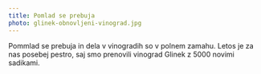 ```yaml
---
title: Pomlad se prebuja
photo: glinek-obnovljeni-vinograd.jpg
---
```


<besedilo>

Pommlad se prebuja in dela v vinogradih so v polnem zamahu. Letos je za nas posebej pestro, saj smo prenovili vinograd Glinek z 5000 novimi sadikami.
  
</besedilo>
